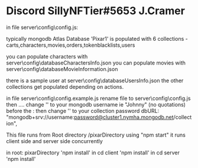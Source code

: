 # Discord SillyNFTier#5653 J.Cramer

in file server\config\config.js:

typically mongodb Atlas Database 'Pixar1' is populated with 6 collections - carts,characters,movies,orders,tokenblacklists,users

you can populate characters with server\config\databaseCharactersInfo.json
you can populate movies with server\config\databaseMovieInformation.json

there is a sample user at server\config\databaseUsersInfo.json
the other collections get populated depending on actions.

in file server\config\config.example.js rename file to server\config\config.js
then ....
change '<username>' to your mongodb username ie "Johnny" (no quotations) before the : then change '<password>' to your collection password
dbURL: "mongodb+srv://username:password@cluster1.nymha.mongodb.net/collection",

This file runs from Root directory /pixarDirectory using "npm start"
it runs client side and server side concurrently

in root: pixarDirectory 'npm install'
in cd client 'npm install'
in cd server 'npm install'
